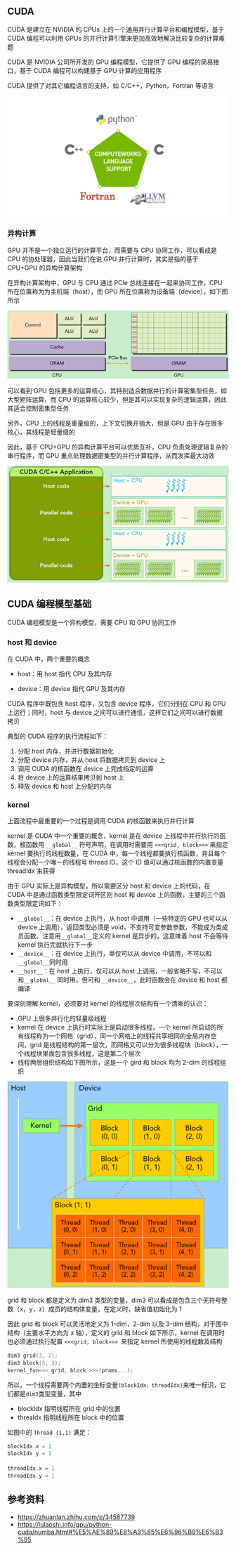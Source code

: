 ## CUDA

CUDA 是建立在 NVIDIA 的 CPUs 上的一个通用并行计算平台和编程模型，基于 CUDA 编程可以利用 GPUs 的并行计算引擎来更加高效地解决比较复杂的计算难题

CUDA 是 NVIDIA 公司所开发的 GPU 编程模型，它提供了 GPU 编程的简易接口，基于 CUDA 编程可以构建基于 GPU 计算的应用程序

CUDA 提供了对其它编程语言的支持，如 C/C++，Python，Fortran 等语言

<img src=".assets/CUDA%E7%BC%96%E7%A8%8B%E5%85%A5%E9%97%A8/v2-708897c8e1b627e3b08de922412a3347_1440w.webp" alt="img" style="zoom:50%;" />

### 异构计算

GPU 并不是一个独立运行的计算平台，而需要与 CPU 协同工作，可以看成是 CPU 的协处理器，因此当我们在说 GPU 并行计算时，其实是指的基于 CPU+GPU 的异构计算架构

在异构计算架构中，GPU 与 CPU 通过 PCIe 总线连接在一起来协同工作，CPU 所在位置称为为主机端（host），而 GPU 所在位置称为设备端（device），如下图所示

![img](.assets/CUDA%E7%BC%96%E7%A8%8B%E5%85%A5%E9%97%A8/v2-df49a98a67c5b8ce55f1a9afcf21d982_1440w.png)

可以看到 GPU 包括更多的运算核心，其特别适合数据并行的计算密集型任务，如大型矩阵运算，而 CPU 的运算核心较少，但是其可以实现复杂的逻辑运算，因此其适合控制密集型任务

另外，CPU 上的线程是重量级的，上下文切换开销大，但是 GPU 由于存在很多核心，其线程是轻量级的

因此，基于 CPU+GPU 的异构计算平台可以优势互补，CPU 负责处理逻辑复杂的串行程序，而 GPU 重点处理数据密集型的并行计算程序，从而发挥最大功效

![img](.assets/CUDA%E7%BC%96%E7%A8%8B%E5%85%A5%E9%97%A8/v2-2959e07a36a8dc8f59280f53b43eb9d1_1440w-20230323214109589.webp)

## CUDA 编程模型基础

CUDA 编程模型是一个异构模型，需要 CPU 和 GPU 协同工作

### host 和 device

在 CUDA 中，两个重要的概念

- host：用 host 指代 CPU 及其内存

- device：用 device 指代 GPU 及其内存

CUDA 程序中既包含 host 程序，又包含 device 程序，它们分别在 CPU 和 GPU 上运行；同时，host 与 device 之间可以进行通信，这样它们之间可以进行数据拷贝

典型的 CUDA 程序的执行流程如下：

1. 分配 host 内存，并进行数据初始化
2. 分配 device 内存，并从 host 将数据拷贝到 device 上
3. 调用 CUDA 的核函数在 device 上完成指定的运算
4. 将 device 上的运算结果拷贝到 host 上
5. 释放 device 和 host 上分配的内存

### kernel

上面流程中最重要的一个过程是调用 CUDA 的核函数来执行并行计算

kernel 是 CUDA 中一个重要的概念，kernel 是在 device 上线程中并行执行的函数，核函数用 `__global__` 符号声明，在调用时需要用 `<<<grid, block>>>` 来指定 kernel 要执行的线程数量，在 CUDA 中，每一个线程都要执行核函数，并且每个线程会分配一个唯一的线程号 thread ID，这个 ID 值可以通过核函数的内置变量 threadIdx 来获得

由于 GPU 实际上是异构模型，所以需要区分 host 和 device 上的代码，在 CUDA 中是通过函数类型限定词开区别 host 和 device 上的函数，主要的三个函数类型限定词如下：

- `__global__`：在 device 上执行，从 host 中调用（一些特定的 GPU 也可以从 device 上调用），返回类型必须是 void，不支持可变参数参数，不能成为类成员函数。注意用`__global__`定义的 kernel 是异步的，这意味着 host 不会等待 kernel 执行完就执行下一步
- `__device__`：在 device 上执行，单仅可以从 device 中调用，不可以和 `__global__`同时用
- `__host__`：在 host 上执行，仅可以从 host 上调用，一般省略不写，不可以和`__global__` 同时用，但可和 `__device__`，此时函数会在 device 和 host 都编译

要深刻理解 kernel，必须要对 kernel 的线程层次结构有一个清晰的认识：

- GPU 上很多并行化的轻量级线程
- kernel 在 device 上执行时实际上是启动很多线程，一个 kernel 所启动的所有线程称为一个网格（grid），同一个网格上的线程共享相同的全局内存空间，grid 是线程结构的第一层次，而网格又可以分为很多线程块（block），一个线程块里面包含很多线程，这是第二个层次
- 线程两层组织结构如下图所示，这是一个 gird 和 block 均为 2-dim 的线程组织

![img](.assets/CUDA%E7%BC%96%E7%A8%8B%E5%85%A5%E9%97%A8/v2-aa6aa453ff39aa7078dde59b59b512d8_1440w.png)

grid 和 block 都是定义为 dim3 类型的变量，dim3 可以看成是包含三个无符号整数（x，y，z）成员的结构体变量，在定义时，缺省值初始化为 1

因此 grid 和 block 可以灵活地定义为 1-dim，2-dim 以及 3-dim 结构，对于图中结构（主要水平方向为 x 轴），定义的 grid 和 block 如下所示，kernel 在调用时也必须通过执行配置 `<<<grid, block>>> `来指定 kernel 所使用的线程数及结构

```cpp
dim3 grid(3, 2);
dim3 block(5, 3);
kernel_fun<<< grid, block >>>(prams...);
```

所以，一个线程需要两个内置的坐标变量`(blockIdx，threadIdx)`来唯一标识，它们都是`dim3`类型变量，其中

- blockIdx 指明线程所在 grid 中的位置
- threaIdx 指明线程所在 block 中的位置

如图中的 `Thread (1,1)` 满足：

```cpp
blockIdx.x = 1
blockIdx.y = 1

threadIdx.x = 1
threadIdx.y = 1
```

## 参考资料

- <https://zhuanlan.zhihu.com/p/34587739>
- <https://lulaoshi.info/gpu/python-cuda/numba.html#%E5%AE%89%E8%A3%85%E6%96%B9%E6%B3%95>
